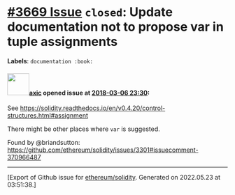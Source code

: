 # [\#3669 Issue](https://github.com/ethereum/solidity/issues/3669) `closed`: Update documentation not to propose var in tuple assignments
**Labels**: `documentation :book:`


#### <img src="https://avatars.githubusercontent.com/u/20340?v=4" width="50">[axic](https://github.com/axic) opened issue at [2018-03-06 23:30](https://github.com/ethereum/solidity/issues/3669):

See https://solidity.readthedocs.io/en/v0.4.20/control-structures.html#assignment

There might be other places where `var` is suggested.

Found by @briandsutton: https://github.com/ethereum/solidity/issues/3301#issuecomment-370966487




-------------------------------------------------------------------------------



[Export of Github issue for [ethereum/solidity](https://github.com/ethereum/solidity). Generated on 2022.05.23 at 03:51:38.]
